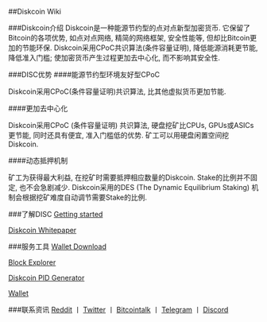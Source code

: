 ##Diskcoin Wiki

###Diskcoin介绍
Diskcoin是一种能源节约型的点对点新型加密货币. 它保留了Bitcoin的各项优势, 如点对点网络, 精简的网络框架, 安全性能等, 但却比Bitcoin更加的节能环保. Diskcoin采用CPoC共识算法(条件容量证明), 降低能源消耗更节能, 降低准入门槛; 使加密货币产生过程更加去中心化, 而不影响其安全性.

###DISC优势
####能源节约型环境友好型CPoC

Diskcoin采用CPoC(条件容量证明)共识算法, 比其他虚拟货币更加节能.

####更加去中心化

Diskcoin采用CPoC (条件容量证明) 共识算法, 硬盘挖矿比CPUs, GPUs或ASICs更节能, 同时还具有便宜, 准入门槛低的优势. 矿工可以用硬盘闲置空间挖Diskcoin.

####动态抵押机制

矿工为获得最大利益, 在挖矿时需要抵押相应数量的Diskcoin. Stake的比例并不固定, 也不会急剧减少. Diskcoin采用的DES (The Dynamic Equilibrium Staking) 机制会根据挖矿难度自动调节需要Stake的比例.

###了解DISC
[Getting started](https://diskcoin.org/started.html) 

[Diskcoin Whitepaper](https://diskcoin.org/files/diskcoin-paper/Diskcoin.pdf)



###服务工具
[Wallet Download](https://diskcoin.org/wallet.html) 

[Block Explorer](https://explorer.diskcoin.org/)

[Diskcoin PID Generator](https://diskcoin.org/PidGenerator/)

[Wallet](https://www.diskcoin.org/wallet)



###联系资讯
[Reddit](https://www.reddit.com/r/DiskcoinOrg/) 丨 [Twitter](https://twitter.com/Diskcoinorg) 丨 [Bitcointalk](https://bitcointalk.org/index.php?topic=5154264.0) 丨 [Telegram](https://t.me/Diskcoinofficialgroup) 丨  [Discord](https://discord.gg/gQVEWG)


